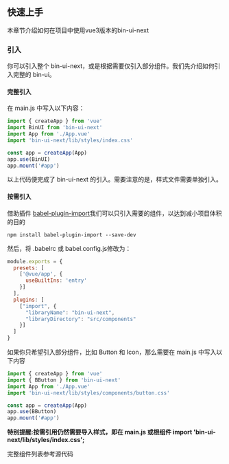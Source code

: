 ## 快速上手

本章节介绍如何在项目中使用vue3版本的bin-ui-next

### 引入

你可以引入整个 bin-ui-next，或是根据需要仅引入部分组件。我们先介绍如何引入完整的 bin-ui。

#### 完整引入

在 main.js 中写入以下内容：

```javascript
import { createApp } from 'vue'
import BinUI from 'bin-ui-next'
import App from './App.vue'
import 'bin-ui-next/lib/styles/index.css'

const app = createApp(App)
app.use(BinUI)
app.mount('#app')
```

以上代码便完成了 bin-ui-next 的引入。需要注意的是，样式文件需要单独引入。

#### 按需引入

借助插件 [babel-plugin-import](https://github.com/ant-design/babel-plugin-import)我们可以只引入需要的组件，以达到减小项目体积的目的

```shell script
npm install babel-plugin-import --save-dev
```

然后，将 .babelrc 或 babel.config.js修改为：

```javascript
module.exports = {
  presets: [
    ['@vue/app', {
      useBuiltIns: 'entry'
    }]
  ],
  plugins: [
    ["import", {
      "libraryName": "bin-ui-next",
      "libraryDirectory": "src/components"
    }]
  ]
}
```

如果你只希望引入部分组件，比如 Button 和 Icon，那么需要在 main.js 中写入以下内容

```javascript
import { createApp } from 'vue'
import { BButton } from 'bin-ui-next'
import App from './App.vue'
import 'bin-ui-next/lib/styles/components/button.css'

const app = createApp(App)
app.use(BButton)
app.mount('#app')
```

**特别提醒:按需引用仍然需要导入样式，即在 main.js 或根组件 import 'bin-ui-next/lib/styles/index.css';**

完整组件列表参考源代码
